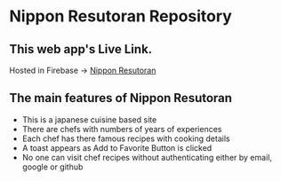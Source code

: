 # Nippon Resutoran Repository

## This web app's Live Link.

Hosted in Firebase -> [Nippon Resutoran](https://nippon-resutoran.web.app/)

## The main features of Nippon Resutoran
* This is a japanese cuisine based site
* There are chefs with numbers of years of experiences
* Each chef has there famous recipes with cooking details
* A toast appears as Add to Favorite Button is clicked
* No one can visit chef recipes without authenticating either by email, google or github